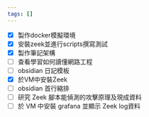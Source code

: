 ```yaml
---
tags: []
---
```

- [x] 製作docker模擬環境
- [x] 安裝zeek並進行scripts撰寫測試
- [x] 製作筆記架構
- [ ] 查看學習如何讀懂網路工程
- [ ] obsidian 日記模板
- [x] 於VM中安裝Zeek
- [ ] obsidian 首行縮排
- [ ] 研究 Zeek 腳本能偵測的攻擊原理及現成資料
- [ ] 於 VM 中安裝 grafana 並顯示 Zeek log資料